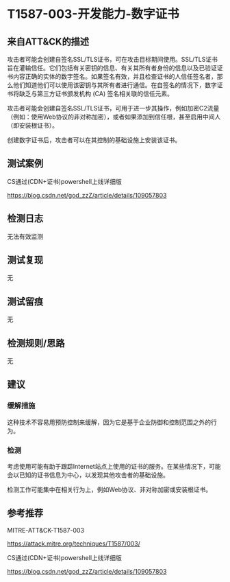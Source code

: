 # T1587-003-开发能力-数字证书

## 来自ATT&CK的描述

攻击者可能会创建自签名SSL/TLS证书，可在攻击目标期间使用。SSL/TLS证书旨在灌输信任。它们包括有关密钥的信息、有关其所有者身份的信息以及已验证证书内容正确的实体的数字签名。如果签名有效，并且检查证书的人信任签名者，那么他们知道他们可以使用该密钥与其所有者进行通信。在自签名的情况下，数字证书将缺乏与第三方证书颁发机构 (CA) 签名相关联的信任元素。

攻击者可能会创建自签名SSL/TLS证书，可用于进一步其操作，例如加密C2流量（例如：使用Web协议的非对称加密），或者如果添加到信任根，甚至启用中间人（即安装根证书）。

创建数字证书后，攻击者可以在其控制的基础设施上安装该证书。

## 测试案例

CS通过(CDN+证书)powershell上线详细版

<https://blog.csdn.net/god_zzZ/article/details/109057803>

## 检测日志

无法有效监测

## 测试复现

无

## 测试留痕

无

## 检测规则/思路

无

## 建议

### 缓解措施

这种技术不容易用预防控制来缓解，因为它是基于企业防御和控制范围之外的行为。

### 检测

考虑使用可能有助于跟踪Internet站点上使用的证书的服务。在某些情况下，可能会以已知的证书信息为中心，以发现其他攻击者的基础设施。

检测工作可能集中在相关行为上，例如Web协议、非对称加密或安装根证书。

## 参考推荐

MITRE-ATT&CK-T1587-003

<https://attack.mitre.org/techniques/T1587/003/>

CS通过(CDN+证书)powershell上线详细版

<https://blog.csdn.net/god_zzZ/article/details/109057803>
